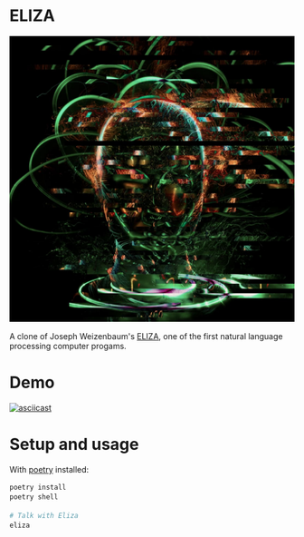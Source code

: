 # ELIZA

![eliza](eliza.jpg)

A clone of Joseph Weizenbaum's [ELIZA](https://en.wikipedia.org/wiki/ELIZA), one of the first natural language processing computer progams.

# Demo

[![asciicast](https://asciinema.org/a/459592.svg)](https://asciinema.org/a/459592)

# Setup and usage

With [poetry](https://python-poetry.org/) installed:

```bash
poetry install
poetry shell

# Talk with Eliza
eliza
```